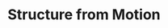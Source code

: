 ---
layout: page
title: Structure from Motion
description: You can always re-build it better!
img: assets/img/project6/sfm.png
redirect: https://github.com/pradnyas5/SfM
importance: 6
category: computer vision
---